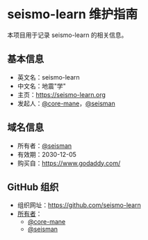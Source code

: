 # seismo-learn 维护指南

本项目用于记录 seismo-learn 的相关信息。

## 基本信息

- 英文名：seismo-learn
- 中文名：地震"学"
- 主页：https://seismo-learn.org
- 发起人：[@core-mane](https://github.com/core-man)，[@seisman](https://github.com/seisman)

## 域名信息

- 所有者：[@seisman](https://github.com/seisman)
- 有效期：2030-12-05
- 购买自：https://www.godaddy.com/

## GitHub 组织

- 组织网址：https://github.com/seismo-learn
- [所有者](https://github.com/orgs/seismo-learn/people?query=role%3Aowner)：
  - [@core-mane](https://github.com/core-man)
  - [@seisman](https://github.com/seisman)
